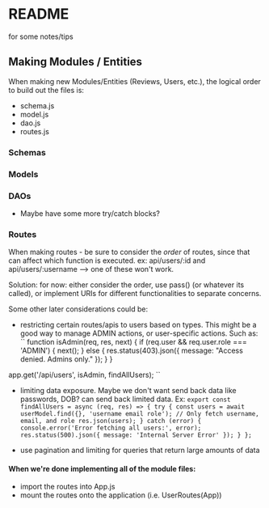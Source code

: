 # README
for some notes/tips

## Making Modules / Entities
When making new Modules/Entities (Reviews, Users, etc.), the logical order to build out the files is: 

* schema.js
* model.js
* dao.js
* routes.js

### Schemas
### Models
### DAOs
* Maybe have some more try/catch blocks? 

### Routes
When making routes - be sure to consider the *order* of routes, since that can affect which function is executed. ex: api/users/:id and api/users/:username --> one of these won't work. 

Solution: for now:  either consider the order, use pass() (or whatever its called), or implement URIs for different functionalities to separate concerns. 

Some other later considerations could be: 

* restricting certain routes/apis to users based on types. This might be a good way to manage ADMIN actions, or user-specific actions. Such as: 
``
function isAdmin(req, res, next) {
    if (req.user && req.user.role === 'ADMIN') {
        next();
    } else {
        res.status(403).json({ message: "Access denied. Admins only." });
    }
}

app.get('/api/users', isAdmin, findAllUsers);
``

* limiting data exposure. Maybe we don't want send back data like passwords, DOB? can send back limited data. Ex: 
``
export const findAllUsers = async (req, res) => {
    try {
        const users = await userModel.find({}, 'username email role'); // Only fetch username, email, and role
        res.json(users);
    } catch (error) {
        console.error('Error fetching all users:', error);
        res.status(500).json({ message: 'Internal Server Error' });
    }
};
``

* use pagination and limiting for queries that return large amounts of data 

#### When we're done implementing all of the module files:
* import the routes into App.js 
* mount the routes onto the application (i.e. UserRoutes(App))